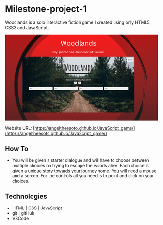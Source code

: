 # Milestone-project-1

Woodlands is a solo interactive fiction game I created using only HTML5, CSS3 and JavaScript.

![angeltheesoto](./images//jsGame.png)

Website URL: [https://angeltheesoto.github.io/JavaScript_game/](https://angeltheesoto.github.io/JavaScript_game/)

## How To

- You will be given a starter dialogue and will have to choose between multiple choices on trying to escape the woods alive. Each choice is given a unique story towards your journey home. You will need a mouse and a screen. For the controls all you need is to point and click on your choices.

## Technologies

- HTML | CSS | JavaScript
- git | gitHub
- VSCode

